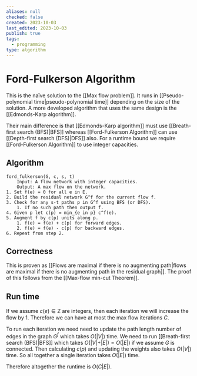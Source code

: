 ```yaml
---
aliases: null
checked: false
created: 2023-10-03
last_edited: 2023-10-03
publish: true
tags:
  - programming
type: algorithm
---
```

# Ford-Fulkerson Algorithm

This is the naïve solution to the [[Max flow problem]]. It runs in [[Pseudo-polynomial time|pseudo-polynomial time]] depending on the size of the solution. A more developed algorithm that uses the same design is the [[Edmonds-Karp algorithm]].

Their main difference is that [[Edmonds-Karp algorithm]] must use [[Breath-first search (BFS)|BFS]] whereas [[Ford-Fulkerson Algorithm]] can use [[Depth-first search (DFS)|DFS]] also. For a runtime bound we require [[Ford-Fulkerson Algorithm]] to use integer capacities.

## Algorithm

```pseudocode
ford_fulkerson(G, c, s, t)
	Input: A flow network with integer capacities.
	Output: A max flow on the network.
1. Set f(e) = 0 for all e in E.
2. Build the residual network G^f for the current flow f.
3. Check for any s-t paths p in G^f using BFS (or DFS).
	1. If no such path then output f.
4. Given p let c(p) = min_{e in p} c^f(e).
5. Augment f by c(p) units along p.
	1. f(e) = f(e) + c(p) for forward edges.
	2. f(e) = f(e) - c(p) for backward edges.
6. Repeat from step 2.
```

## Correctness

This is proven as [[Flows are maximal if there is no augmenting path|flows are maximal if there is no augmenting path in the residual graph]]. The proof of this follows from the [[Max-flow min-cut Theorem]].

## Run time

If we assume $c(e) \in \mathbb{Z}$ are integers, then each iteration we will increase the flow by 1. Therefore we can have at most the max flow iterations $C$.

To run each iteration we need need to update the path length number of edges in the graph $G^f$ which takes $O(\vert V \vert)$ time. We need to run [[Breath-first search (BFS)|BFS]] which takes $O(\vert V \vert + \vert E \vert) = O(\vert E \vert)$ if we assume $G$ is connected. Then calculating $c(p)$ and updating the weights also takes $O(\vert V \vert)$ time. So all together a single iteration takes $O(\vert E \vert)$ time.

Therefore altogether the runtime is $O(C\vert E \vert)$.
